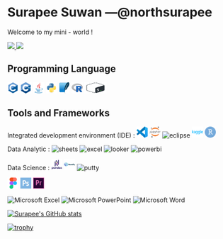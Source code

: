 # Surapee Suwan —@northsurapee
Welcome to my mini - world !

<a href="https://www.facebook.com/SleepingNot/">
  <img src="https://img.shields.io/badge/Facebook-%231877F2.svg?style=for-the-badge&logo=Facebook&logoColor=white">
</a>
<a href="https://www.linkedin.com/in/surapee-suwan-3909791a3/">
  <img src="https://img.shields.io/badge/linkedin-%230077B5.svg?style=for-the-badge&logo=linkedin&logoColor=white">
</a>

## Programming Language
<p>
<img src="https://raw.githubusercontent.com/devicons/devicon/master/icons/c/c-original.svg" alt="c" width="25" height="25"/>
<img src="https://raw.githubusercontent.com/devicons/devicon/master/icons/cplusplus/cplusplus-original.svg" alt="cpp" width="25" height="25"/>
<img src="https://raw.githubusercontent.com/devicons/devicon/master/icons/java/java-original.svg" alt="java" width="25" height="25"/>
<img src="https://raw.githubusercontent.com/devicons/devicon/master/icons/python/python-original.svg" alt="python" width="25" height="25"/>
<img src="https://github.com/devicons/devicon/blob/master/icons/sqlite/sqlite-original.svg" alt="sqlite" width="25" height="25"/>
<img src="https://github.com/devicons/devicon/blob/master/icons/r/r-original.svg" alt="r" width="25" height="25"/>
<img src="https://github.com/devicons/devicon/blob/master/icons/bash/bash-original.svg" alt="bash" width="50" height="25"/>
</p>

## Tools and Frameworks
<p>
Integrated development environment (IDE) :  
<img src="https://raw.githubusercontent.com/devicons/devicon/master/icons/vscode/vscode-original.svg" alt="vscode" width="25" height="25"/>
<img src="https://raw.githubusercontent.com/devicons/devicon/master/icons/jupyter/jupyter-original-wordmark.svg" alt="jupyter" width="25" height="25"/>
<img src="https://img.shields.io/badge/Eclipse-FE7A16.svg?style=for-the-badge&logo=Eclipse&logoColor=white" alt="eclipse" height="25"/>
<img src="https://github.com/devicons/devicon/blob/master/icons/kaggle/kaggle-original-wordmark.svg" alt="kaggle" height="25"/>
<img src="https://github.com/devicons/devicon/blob/master/icons/rstudio/rstudio-original.svg" alt="rstudio" height="25"/>
</p>
<p>
Data Analytic :  
<img src="https://www.svgrepo.com/show/223056/sheets-sheet.svg" alt="sheets" width="25" height="25"/>
<img src="https://www.svgrepo.com/show/373589/excel.svg" alt="excel" width="25" height="25"/>
<img src="https://www.svgrepo.com/show/354012/looker-icon.svg" alt="looker" width="25" height="25"/>
<img src="https://github.com/microsoft/PowerBI-Icons/blob/main/SVG/Power-BI.svg" alt="powerbi" width="25" height="25"/>
</p>
<p>
Data Science : 
<img src="https://github.com/devicons/devicon/blob/master/icons/pandas/pandas-original-wordmark.svg" alt="putty"height="25"/>
<img src="https://github.com/devicons/devicon/blob/master/icons/numpy/numpy-original-wordmark.svg" alt="putty" height="25"/>
<img src="https://upload.wikimedia.org/wikipedia/commons/thumb/0/05/Scikit_learn_logo_small.svg/260px-Scikit_learn_logo_small.svg.png?20180808062052" alt="putty" height="25"/>
</p>
<p>
<img src="https://raw.githubusercontent.com/devicons/devicon/master/icons/figma/figma-original.svg" alt="figma" width="25" height="25"/>
<img src="https://raw.githubusercontent.com/devicons/devicon/master/icons/photoshop/photoshop-plain.svg" alt="photoshop" width="25" height="25"/>
<img src="https://raw.githubusercontent.com/devicons/devicon/master/icons/premierepro/premierepro-original.svg" alt="premiere pro" width="25" height="25"/>
</p>

![Microsoft Excel](https://img.shields.io/badge/Microsoft_Excel-217346?style=for-the-badge&logo=microsoft-excel&logoColor=white)
![Microsoft PowerPoint](https://img.shields.io/badge/Microsoft_PowerPoint-B7472A?style=for-the-badge&logo=microsoft-powerpoint&logoColor=white)
![Microsoft Word](https://img.shields.io/badge/Microsoft_Word-2B579A?style=for-the-badge&logo=microsoft-word&logoColor=white)

[![Surapee's GitHub stats](https://github-readme-stats.vercel.app/api?username=northsurapee&show_icons=true&theme=dracula)](https://github.com/anuraghazra/github-readme-stats)

[![trophy](https://github-profile-trophy.vercel.app/?username=northsurapee&theme=chalk&margin-w=5&margin-h=5&column=-1&rank=SECRET,SSS,SS,S,AAA,AA,A,B,C)](https://github.com/ryo-ma/github-profile-trophy)

